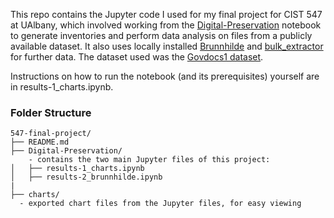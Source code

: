 This repo contains the Jupyter code I used for my final project for CIST 547 at UAlbany, which involved working from the [Digital-Preservation](https://github.com/cases-umd/Digital-Preservation) notebook to generate inventories and perform data analysis on files from a publicly available dataset. It also uses locally installed [Brunnhilde](https://github.com/tw4l/brunnhilde) and [bulk_extractor](https://github.com/simsong/bulk_extractor) for further data. The dataset used was the [Govdocs1 dataset](https://digitalcorpora.org/corpora/file-corpora/files).

Instructions on how to run the notebook (and its prerequisites) yourself are in results-1_charts.ipynb.

### Folder Structure
```
547-final-project/
├── README.md  
├── Digital-Preservation/
    - contains the two main Jupyter files of this project:
│   ├── results-1_charts.ipynb
│   ├── results-2_brunnhilde.ipynb
|
├── charts/
  - exported chart files from the Jupyter files, for easy viewing
```
